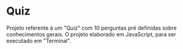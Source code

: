 # Quiz
Projeto referente à um "Quiz" com 10 perguntas pré definidas sobre conhecimentos gerais. O projeto elaborado em JavaScript, para ser executado em "Terminal".
